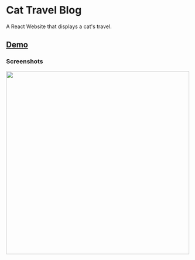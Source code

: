# Cat Travel Blog

A React Website that displays a cat's travel.

## [Demo](https://gleeful-crostata-629655.netlify.app)
### Screenshots
<img src="https://i.imgur.com/dVKHHPa.png" width="500px"/>

